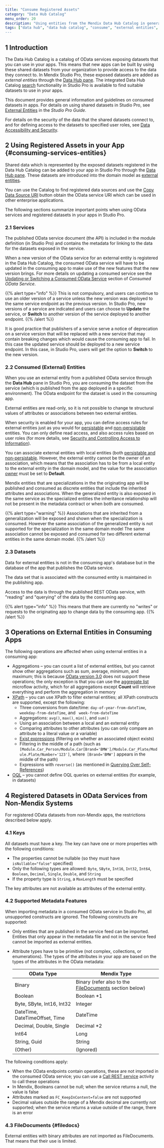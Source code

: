 ```yaml
---
title: "Consume Registered Assets"
category: "Data Hub Catalog"
menu_order: 20
description: "Using entities from the Mendix Data Hub Catalog in general."
tags: ["data hub", "data hub catalog", "consume", "external entities", "asset", "entities", data hub pane", "studio pro"]
---
```


## 1 Introduction

The Data Hub Catalog is a catalog of OData services exposing datasets that you can use in your apps. This means that new apps can be built by using these shared datasets from your organization to provide access to the data they connect to. In Mendix Studio Pro, these exposed datasets are added as *external entities* through the [Data Hub pane](/refguide/data-hub-pane). The integrated Data Hub Catalog [search](search) functionality in Studio Pro is available to find suitable datasets to use in your apps. 

This document provides general information and guidelines on consumed datasets in apps. For details on using shared datasets in Studio Pro, see [External Entities](/refguide/external-entities) in the *Studio Pro Guide*.

For details on the security of the data that the shared datasets connect to, and for defining access to the datasets to specified user roles, see [Data Accessibility and Security](security).

## 2 Using Registered Assets in your App {#consuming-services-entities}

Shared data which is represented by the exposed datasets registered in the Data Hub Catalog can be added to your app in Studio Pro through the [Data Hub pane](/refguide/data-hub-pane). These datasets are introduced into the domain model as [external entities](/refguide/external-entities).

You can use the Catalog to find registered data sources and use the [Copy Data Source URI](search#service-details) button obtain the OData service URI which can be used in other enterprise applications.

The following sections summarize important points when using OData services and registered datasets in your apps in Studio Pro.

### 2.1 Services

The published OData service document (the API) is included in the module definition (in Studio Pro) and contains the metadata for linking to the data for the datasets exposed in the service.

When a new version of the OData service for an external entity is registered in the Data Hub Catalog, the consumed OData service will have to be updated in the consuming app to make use of the new features that the new version brings. For more details on updating a consumed service see the [Updating or Switching a Consumed OData Service](/refguide/consumed-odata-service#updating) section of *Consumed OData Service*.

{{% alert type="info" %}}
This is not compulsory, and users can continue to use an older version of a service unless the new version was deployed to the same service endpoint as the previous version. In Studio Pro, new versions of a service are indicated and users can choose to **Update** the service, or **Switch** to another version of the service deployed to another endpoint.
{{% /alert %}}

It is good practice that publishers of a service serve a notice of deprecation on a service version that will be replaced with a new service that may contain breaking changes which would cause the consuming app to fail. In this case the updated service should be deployed to a new service endpoint. In this case, in Studio Pro, users will get the option to **Switch** to the new version. 

### 2.2 Consumed (External) Entities

When you use an external entity from a published OData service through the **Data Hub** pane in Studio Pro, you are consuming the dataset from the service (which is published from the app deployed in a specific environment). The OData endpoint for the dataset is used in the consuming app.

External entities are read-only, so it is not possible to change te structural values of attributes or associations between two external entities.

When security is enabled for your app, you can define access rules for external entities just as you would for [persistable](/refguide/persistability#persistable) and [non-persistable](/refguide/persistability#non-persistable) entities. You can only define read access, and also access rules based on user roles (for more details, see [Security and Controlling Access to Information](security)).

You can associate external entities with local entities (both [persistable and non-persistable](/refguide/persistability). However, the external entity cannot be the owner of an association, which means that the association has to be from a local entity to the external entity in the domain model, and the value for the association [owner](/refguide/associations#ownership) must be set to **Default**.

Mendix entities that are specializations in the the originating app will be published and consumed as discrete entities that include the inherited attributes and associations. When the generalized entity is also exposed in the same service as the specialized entities the inheritance relationship will not be present in the metadata contract or when both are consumed. 

{{% alert type="warning" %}}
Associations that are inherited from a generalization will be exposed and shown when the specialization is consumed. However the same association of the generalized entity is not supported for the specialization in the same domain model The same association cannot be exposed and consumed for two different external entities in the same domain model.
{{% /alert %}}

### 2.3 Datasets

Data for external entities is not in the consuming app's database but in the database of the app that publishes the OData service.

The data set that is associated with the consumed entity is maintained in the publishing app.

Access  to the data is through the published REST OData service, with "reading" and "querying" of the data by the consuming app.

{{% alert type="info" %}}
This means that there are currently no "writes" or requests to the originating app to change data by the consuming app. 
{{% /alert %}}

## 3 Operations on External Entities in Consuming Apps

The following operations are affected when using external entities in a consuming app:

* Aggregations – you can count a list of external entities, but you cannot show other aggregations such as sum, average, minimum, and maximum; this is because [OData version 3.0](https://www.odata.org/documentation/odata-version-3-0/) does not support these operations; the only exception is that you can use the [aggregate list](/refguide/aggregate-list) microflow activity, which for all aggregations except **Count** will retrieve everything and perform the aggregation in memory
*  [XPath](/refguide/xpath) – you can use XPath to filter external entities; all XPath constructs are supported, except the following:
	* Three conversions from date/time: `day-of-year-from-dateTime`, `weekday-from-dateTime`, and ` week-from-dateTime`
	* Aggregations: `avg()`, `max()`, `min()`, and `sum()`
	* Using an association between a local and an external entity
	* Comparing attributes to other attributes (you can only compare an attribute to a literal value or a variable)
	* [Exist expressions](/refguide/xpath-expressions#exist) (filtering on whether an associated object exists)
	* Filtering in the middle of a path (such as `[Module.Car_Person/Module.Car[Brand='BMW']/Module.Car_Plate/Module.Plate/Number='123']`, where` [Brand='BMW']` appears in the middle of the path)
	* Expressions with `reverse()` (as mentioned in [Querying Over Self-References](/refguide/query-over))
* [OQL](/refguide/oql) – you cannot define OQL queries on external entities (for example, in datasets)

## 4 Registered Datasets in OData Services from Non-Mendix Systems

For registered OData datasets from non-Mendix apps, the restrictions described below apply.

### 4.1 Keys

All datasets must have a key. The key can have one or more properties with the following conditions:

* The properties cannot be nullable (so they must have `isNullable="false"` specified)
* Only the following types are allowed: `Byte`, `SByte`, `Int16`, `Int32`, `Int64`,     `Boolean`, `Decimal`, `Single`, `Double`, and `String`
* If the property type is `String`, a `MaxLength` must be specified

The key attributes are not available as attributes of the external entity.

### 4.2 Supported Metadata Features

When importing metadata in a consumed OData service in Studio Pro, all unsupported constructs are ignored. The following constructs are supported:

* Only entities that are published in the service feed can be imported. Entities that only appear in the metadata file and not in the service feed cannot be imported as external entities.
*  Attribute types have to be primitive (not complex, collections, or enumerations). The types of the attributes in your app are based on the types of the attributes in the OData metadata:

	| OData Type | Mendix Type |
	| --- | --- |
	| Binary | Binary (refer also to the [FileDocuments](#filedocs) section below) |
	| Boolean | Boolean \*1 |
	| Byte, SByte, Int16, Int32 | Integer |
	| DateTime, DateTimeOffset, Time | DateTime |
	| Decimal, Double, Single | Decimal \*2 |
	| Int64 | Long |
	| String, Guid | String |
	| (Other) | (Ignored) |

The following conditions apply:

* When the OData endpoints contain operations, these are not imported in the consumed OData service; you can use a [Call REST service](/refguide/call-rest-action) activity to call these operations
* In Mendix, Booleans cannot be null; when the service returns a null, the value is false
* Attributes marked as `FC_KeepInContent=false` are not supported
* Decimal values outside the range of a Mendix decimal are currently not supported; when the service returns a value outside of the range, there is an error

### 4.3 FileDocuments {#filedocs}

External entities with binary attributes are not imported as FileDocuments. That means that their use is limited.
